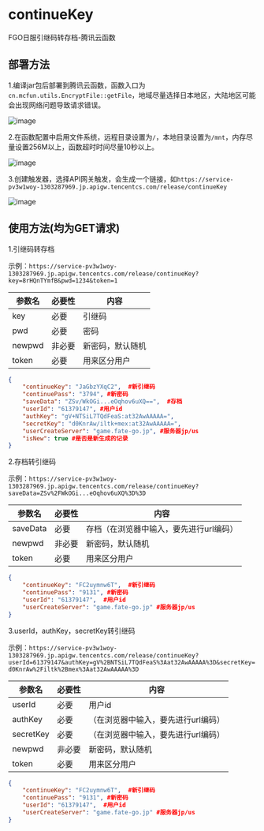 # continueKey
FGO日服引继码转存档-腾讯云函数
## 部署方法
1.编译jar包后部署到腾讯云函数，函数入口为`cn.mcfun.utils.EncryptFile::getFile`，地域尽量选择日本地区，大陆地区可能会出现网络问题导致请求错误。

![image](https://user-images.githubusercontent.com/75831884/168506391-43212a58-d613-48f6-bd94-0f7eb81aa935.png)

2.在函数配置中启用文件系统，远程目录设置为`/`，本地目录设置为`/mnt`，内存尽量设置256M以上，函数超时时间尽量10秒以上。

![image](https://user-images.githubusercontent.com/75831884/168716779-10fd54c5-aa33-4221-8ab0-7f5d03f5a09e.png)

3.创建触发器，选择API网关触发，会生成一个链接，如`https://service-pv3w1woy-1303287969.jp.apigw.tencentcs.com/release/continueKey`

![image](https://user-images.githubusercontent.com/75831884/168507346-9eb831ed-de00-4805-a159-f632debd2e52.png)

## 使用方法(均为GET请求)
1.引继码转存档

示例：`https://service-pv3w1woy-1303287969.jp.apigw.tencentcs.com/release/continueKey?key=8rHQnTYmfB&pwd=1234&token=1`

| 参数名 | 必要性        | 内容 |
| ------ | ----------- | ------ |
| key    | 必要 | 引继码   |
| pwd  | 必要    | 密码   |
| newpwd    | 非必要  | 新密码，默认随机   |
| token    | 必要  | 用来区分用户   |

```json
{
	"continueKey": "JaGbzYXqC2",  #新引继码
	"continuePass": "3794", #新密码
	"saveData": "ZSv/WkOGi...eOqhov6uXQ==",  #存档
	"userId": "61379147", #用户id
	"authKey": "gV+NTSiL7TQdFeaS:at32AwAAAAA=",
	"secretKey": "d0KnrAw/iltk+mex:at32AwAAAAA=",
	"userCreateServer": "game.fate-go.jp", #服务器jp/us
	"isNew": true #是否是新生成的记录
}
```

2.存档转引继码

示例：`https://service-pv3w1woy-1303287969.jp.apigw.tencentcs.com/release/continueKey?saveData=ZSv%2FWkOGi...eOqhov6uXQ%3D%3D`

| 参数名 | 必要性        | 内容 |
| ------ | ----------- | ------ |
| saveData    | 必要 | 存档（在浏览器中输入，要先进行url编码）   |
| newpwd    | 非必要  | 新密码，默认随机   |
| token    | 必要  | 用来区分用户   |

```json
{
	"continueKey": "FC2uymnw6T",  #新引继码
	"continuePass": "9131", #新密码
	"userId": "61379147",  #用户id
	"userCreateServer": "game.fate-go.jp" #服务器jp/us
}
```

3.userId，authKey，secretKey转引继码

示例：`https://service-pv3w1woy-1303287969.jp.apigw.tencentcs.com/release/continueKey?userId=61379147&authKey=gV%2BNTSiL7TQdFeaS%3Aat32AwAAAAA%3D&secretKey=d0KnrAw%2Filtk%2Bmex%3Aat32AwAAAAA%3D`

| 参数名 | 必要性        | 内容 |
| ------ | ----------- | ------ |
| userId    | 必要 | 用户id   |
| authKey    | 必要  | （在浏览器中输入，要先进行url编码）   |
| secretKey    | 必要  | （在浏览器中输入，要先进行url编码）   |
| newpwd    | 非必要  | 新密码，默认随机   |
| token    | 必要  | 用来区分用户   |

```json
{
	"continueKey": "FC2uymnw6T",  #新引继码
	"continuePass": "9131", #新密码
	"userId": "61379147",  #用户id
	"userCreateServer": "game.fate-go.jp" #服务器jp/us
}
```
